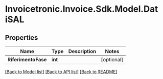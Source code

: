 # Invoicetronic.Invoice.Sdk.Model.DatiSAL

## Properties

Name | Type | Description | Notes
------------ | ------------- | ------------- | -------------
**RiferimentoFase** | **int** |  | [optional] 

[[Back to Model list]](../README.md#documentation-for-models) [[Back to API list]](../README.md#documentation-for-api-endpoints) [[Back to README]](../README.md)

